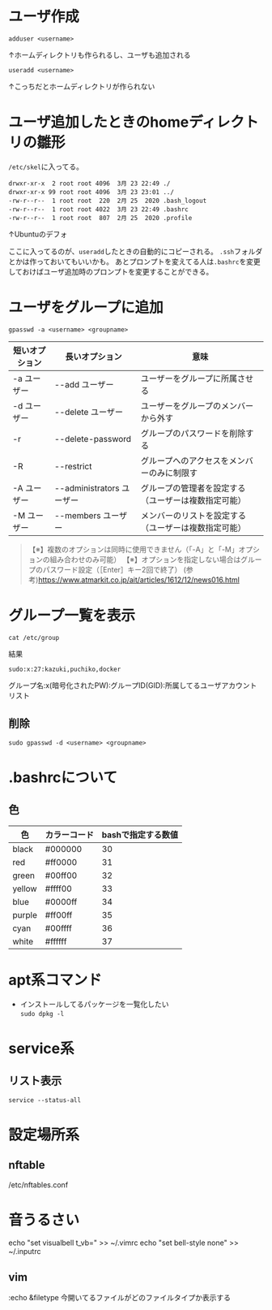 # ユーザ作成
```
adduser <username>
```
↑ホームディレクトリも作られるし、ユーザも追加される

```
useradd <username>
```
↑こっちだとホームディレクトリが作られない

# ユーザ追加したときのhomeディレクトリの雛形
`/etc/skel`に入ってる。

```
drwxr-xr-x  2 root root 4096  3月 23 22:49 ./
drwxr-xr-x 99 root root 4096  3月 23 23:01 ../
-rw-r--r--  1 root root  220  2月 25  2020 .bash_logout
-rw-r--r--  1 root root 4022  3月 23 22:49 .bashrc
-rw-r--r--  1 root root  807  2月 25  2020 .profile
```
↑Ubuntuのデフォ

ここに入ってるのが、`useradd`したときの自動的にコピーされる。
`.ssh`フォルダとかは作っておいてもいいかも。
あとプロンプトを変えてる人は`.bashrc`を変更しておけばユーザ追加時のプロンプトを変更することができる。

# ユーザをグループに追加
```
gpasswd -a <username> <groupname>
```
| 短いオプション | 長いオプション              | 意味                                         |
|----------  |-----------------------|--------------------------------------         |
| -a ユーザー  | --add ユーザー            | ユーザーをグループに所属させる                     |
| -d ユーザー  | --delete ユーザー         | ユーザーをグループのメンバーから外す                 |
| -r         | --delete-password       | グループのパスワードを削除する                     |
| -R         | --restrict              | グループへのアクセスをメンバーのみに制限す             |
| -A ユーザー  | --administrators ユーザー | グループの管理者を設定する（ユーザーは複数指定可能）     |
| -M ユーザー  | --members ユーザー        | メンバーのリストを設定する（ユーザーは複数指定可能）    |

>【※】複数のオプションは同時に使用できません（「-A」と「-M」オプションの組み合わせのみ可能）
>【※】オプションを指定しない場合はグループのパスワード設定（［Enter］キー2回で終了）
(参考)https://www.atmarkit.co.jp/ait/articles/1612/12/news016.html


# グループ一覧を表示
```
cat /etc/group
```

結果
```
sudo:x:27:kazuki,puchiko,docker
```

グループ名:x(暗号化されたPW):グループID(GID):所属してるユーザアカウントリスト

## 削除
```
sudo gpasswd -d <username> <groupname>
```





# .bashrcについて

## 色

| 色     | カラーコード  | bashで指定する数値 |
|--------|---------|-----------------|
| black  | #000000 | 30              |
| red    | #ff0000 | 31              |
| green  | #00ff00 | 32              |
| yellow | #ffff00 | 33              |
| blue   | #0000ff | 34              |
| purple | #ff00ff | 35              |
| cyan   | #00ffff | 36              |
| white  | #ffffff | 37              |


# apt系コマンド
- インストールしてるパッケージを一覧化したい  
`sudo dpkg -l`



# service系

## リスト表示
`service --status-all`




# 設定場所系

## nftable
/etc/nftables.conf


# 音うるさい
echo "set visualbell t_vb=" >> ~/.vimrc
echo "set bell-style none" >> ~/.inputrc

## vim
:echo &filetype
今開いてるファイルがどのファイルタイプか表示する



